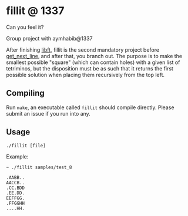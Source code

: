 # fillit @ 1337

Can you feel it?

Group project with aymhabib@1337

After finishing [libft](https://github.com/pbondoer/42-libft), fillit is the
second mandatory project before [get\_next\_line](https://github.com/pbondoer/42-get_next_line),
and after that, you branch out. The purpose is to make the
smallest possible "square" (which can contain holes) with a given list of
tetriminos, but the disposition must be as such that it returns the first
possible solution when placing them recursively from the top left.

## Compiling

Run `make`, an executable called `fillit` should compile directly. Please submit
an issue if you run into any.

## Usage

`./fillit [file]`

Example:
```
~ ./fillit samples/test_8

.AABB..
AACCB..
.CC.BDD
.EE.DD.
EEFFGG.
.FFGGHH
....HH.
```
